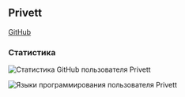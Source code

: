 ## Privett

[GitHub](https://github.com/Privett)


### Статистика
![Статистика GitHub пользователя Privett](https://github-readme-stats.vercel.app/api?username=Privett&show_icons=true&hide_border=true)

![Языки программирования пользователя Privett](https://github-readme-stats.vercel.app/api/top-langs/?username=Privett&layout=compact&hide_border=true&hide_title=true) 
